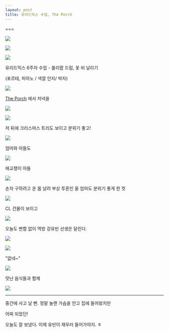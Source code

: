 ```yaml
---
layout: post
title: 유리드믹스 수업, The Porch
---
```

===

![](http://2.bp.blogspot.com/-mC2fCrNbVuA/VLRxxdrNBVI/AAAAAAAAGaM/VIU-Lkxbi8k/s1600/DSC02882.JPG)


![](http://4.bp.blogspot.com/-92XuFGK1Bic/VLRx1AdrjbI/AAAAAAAAGac/a6mZeXSw-X4/s1600/DSC02885.JPG)


![](http://2.bp.blogspot.com/-E3HCF1TbJFI/VLRx3RF7-0I/AAAAAAAAGak/gIGYShAX3Iw/s1600/DSC02886.JPG)

유리드믹스 6주차 수업 - 롤리팝 드럼, 꽃 비 날리기 

(포르테, 피아노 / 색깔 인지/ 박자)

![](http://4.bp.blogspot.com/-6YLGx45S-Vo/VLRx4wUxAeI/AAAAAAAAGas/_ZIzGXdyiJ0/s1600/DSC02891.JPG)

[The Porch](http://www.theporchatschenley.com/)  에서 저녁을

![](http://4.bp.blogspot.com/-Ggw74ydYpOo/VLRx6QIHcPI/AAAAAAAAGa0/fEpeNLrb52M/s1600/DSC02892.JPG)


![](http://1.bp.blogspot.com/-uoMncFHJ1kw/VLRx74rNPAI/AAAAAAAAGa8/S8KPWCesWxo/s1600/DSC02893.JPG)

저 뒤에 크리스마스 트리도 보이고 분위기 좋고!

![](http://1.bp.blogspot.com/-powAjWIqU4c/VLRx_eciRxI/AAAAAAAAGbM/CbhzxaWWzlA/s1600/DSC02894.JPG)

엄마와 아들도

![](http://4.bp.blogspot.com/-yQxpV4-X7Nk/VLRx_JnSUYI/AAAAAAAAGbI/Lk5Fc8v5HJU/s1600/DSC02895.JPG)

애교쟁이 아들

![](http://3.bp.blogspot.com/-t-JtUkaHdXs/VLRyCvkhScI/AAAAAAAAGbc/Ct3NV-Q0ZD8/s1600/DSC02899.JPG)

손자 구하려고 온 몸 날려 부상 투혼인 울 엄마도 분위기 좋게 한 컷

![](http://2.bp.blogspot.com/-WwKpqDcc-co/VLRyEI1HpyI/AAAAAAAAGbk/GoDDmzYmx4A/s1600/DSC02900.JPG)

CL 건물이 보이고

![](http://3.bp.blogspot.com/-x-aEZ1p3a3s/VLRyHNdFX9I/AAAAAAAAGb0/VVikyV9a3J4/s1600/DSC02902.JPG)

오늘도 변함 없이 먹방 강유빈 선생은 달린다.

![](http://2.bp.blogspot.com/-UP4iZ_Dm80Q/VLRyI3YBhMI/AAAAAAAAGb8/LbIr-oGg1bo/s1600/DSC02903.JPG)


![](http://3.bp.blogspot.com/-0W-7x4Mo3Og/VLRyLXl7H5I/AAAAAAAAGcM/MFB8gmrFMzo/s1600/DSC02905.JPG)

"없네~"

![](http://4.bp.blogspot.com/--39xf0180Kw/VLRyRjr0YmI/AAAAAAAAGcs/SAfnRSY6Zuw/s1600/DSC02909.JPG)

맛난 음식들과 함께

![](http://2.bp.blogspot.com/-o6xOJadU90U/VLRyS2iYavI/AAAAAAAAGc0/_BY91ldqf0U/s1600/DSC02910.JPG)


---

중간에 사고 날 뻔. 정말 놀랜 가슴을 안고 집에 들어왔지만

어찌 되었던!

오늘도 잘 보냈다. 이제 유빈이 재우러 들어가야지. ㅎ